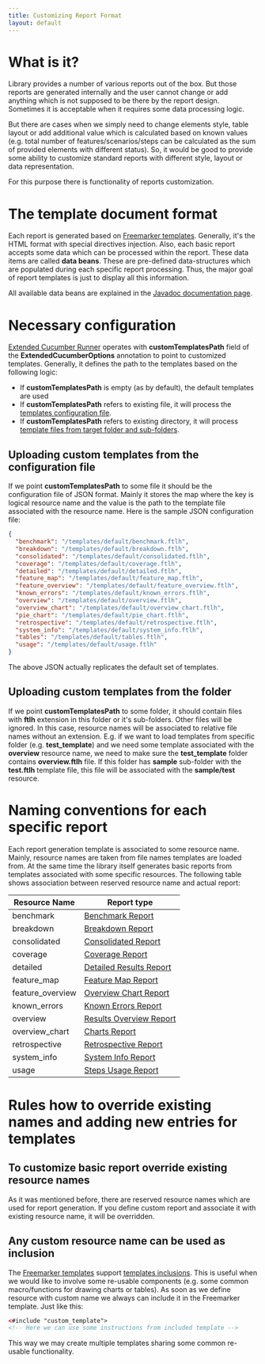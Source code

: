 ```yaml
---
title: Customizing Report Format
layout: default
---
```


# What is it?

Library provides a number of various reports out of the box. But those reports are generated internally and the user cannot change or add anything which is not supposed to be there by the report design. Sometimes it is acceptable when it requires some data processing logic. 

But there are cases when we simply need to change elements style, table layout or add additional value which is calculated based on known values (e.g. total number of features/scenarios/steps can be calculated as the sum of provided elements with different status). So, it would be good to provide some ability to customize standard reports with different style, layout or data representation.

For this purpose there is functionality of reports customization.

# The template document format

Each report is generated based on [Freemarker templates](http://freemarker.org/docs/dgui_template.html). Generally, it's the HTML format with special directives injection. Also, each basic report accepts some data which can be processed within the report. These data items are called **data beans**. These are pre-defined data-structures which are populated during each specific report processing. Thus, the major goal of report templates is just to display all this information.

All available data beans are explained in the [Javadoc documentation page](/cucumber-reports/site/apidocs/index.html).

# Necessary configuration

[Extended Cucumber Runner](/cucumber-reports/extended-cucumber-runner) operates with **customTemplatesPath** field of the **ExtendedCucumberOptions** annotation to point to customized templates. Generally, it defines the path to the templates based on the following logic:

* If **customTemplatesPath** is empty (as by default), the default templates are used
* If **customTemplatesPath** refers to existing file, it will process the [templates configuration file](#uploading-custom-templates-from-the-configuration-file).
* If **customTemplatesPath** refers to existing directory, it will process [template files from target folder and sub-folders](#uploading-custom-templates-from-the-folder).

## Uploading custom templates from the configuration file

If we point **customTemplatesPath** to some file it should be the configuration file of JSON format. Mainly it stores the map where the key is logical resource name and the value is the path to the template file associated with the resource name. Here is the sample JSON configuration file:

```json
{
  "benchmark": "/templates/default/benchmark.ftlh", 
  "breakdown": "/templates/default/breakdown.ftlh", 
  "consolidated": "/templates/default/consolidated.ftlh", 
  "coverage": "/templates/default/coverage.ftlh", 
  "detailed": "/templates/default/detailed.ftlh", 
  "feature_map": "/templates/default/feature_map.ftlh", 
  "feature_overview": "/templates/default/feature_overview.ftlh", 
  "known_errors": "/templates/default/known_errors.ftlh", 
  "overview": "/templates/default/overview.ftlh", 
  "overview_chart": "/templates/default/overview_chart.ftlh", 
  "pie_chart": "/templates/default/pie_chart.ftlh", 
  "retrospective": "/templates/default/retrospective.ftlh", 
  "system_info": "/templates/default/system_info.ftlh", 
  "tables": "/templates/default/tables.ftlh", 
  "usage": "/templates/default/usage.ftlh"
}
```

The above JSON actually replicates the default set of templates.

## Uploading custom templates from the folder

If we point **customTemplatesPath** to some folder, it should contain files with **ftlh** extension in this folder or it's sub-folders. Other files will be ignored. In this case, resource names will be associated to relative file names without an extension. E.g. if we want to load templates from specific folder (e.g. **test_template**) and we need some template associated with the **overview** resource name, we need to make sure the **test_template** folder contains **overview.ftlh** file. If this folder has **sample** sub-folder with the **test.ftlh** template file, this file will be associated with the **sample/test** resource.

# Naming conventions for each specific report

Each report generation template is associated to some resource name. Mainly, resource names are taken from file names templates are loaded from. At the same time the library itself generates basic reports from templates associated with some specific resources. The following table shows association between reserved resource name and actual report:

| Resource Name | Report type |
| ------------- | ----------- |
| benchmark | [Benchmark Report](/cucumber-reports/benchmark) |
| breakdown | [Breakdown Report](/cucumber-reports/breakdown-report) |
| consolidated | [Consolidated Report](/cucumber-reports/consolidated-report) |
| coverage | [Coverage Report](/cucumber-reports/coverage-report) |
| detailed | [Detailed Results Report](/cucumber-reports/detailed-report) |
| feature_map | [Feature Map Report](/cucumber-reports/feature-map-report) |
| feature_overview | [Overview Chart Report](/cucumber-reports/overview-chart-report) |
| known_errors | [Known Errors Report](/cucumber-reports/known-errors-report) |
| overview | [Results Overview Report](/cucumber-reports/overview-report) |
| overview_chart | [Charts Report](/cucumber-reports/chart-report) |
| retrospective | [Retrospective Report](/cucumber-reports/retrospective-results-report) |
| system_info | [System Info Report](/cucumber-reports/system-info) |
| usage | [Steps Usage Report](/cucumber-reports/usage-report) |

# Rules how to override existing names and adding new entries for templates

## To customize basic report override existing resource names

As it was mentioned before, there are reserved resource names which are used for report generation. If you define custom report and associate it with existing resource name, it will be overridden.

## Any custom resource name can be used as inclusion

The [Freemarker templates](http://freemarker.org/docs/dgui_template.html) support [templates inclusions](http://freemarker.org/docs/ref_directive_include.html). This is useful when we would like to involve some re-usable components (e.g. some common macro/functions for drawing charts or tables). As soon as we define resource with custom name we always can include it in the Freemarker template. Just like this:

```html
<#include "custom_template">
<!-- Here we can use some instructions from included template -->
```

This way we may create multiple templates sharing some common re-usable functionality.